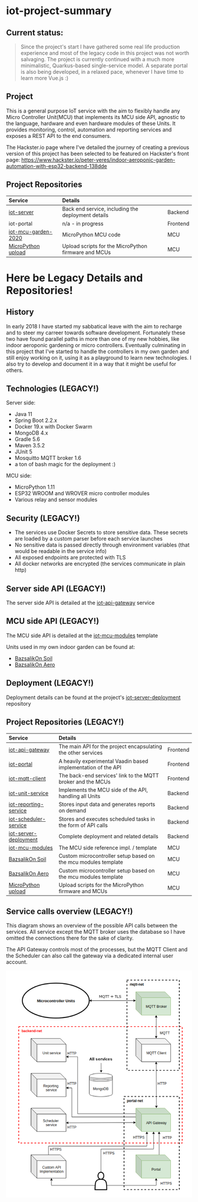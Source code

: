 # iot-project-summary

## Current status:
> Since the project's start I have gathered some real life production experience and most of the legacy code in this project was not worth salvaging.
The project is currently continued with a much more minimalistic, Quarkus-based single-service model. 
A separate portal is also being developed, in a relaxed pace, whenever I have time to learn more Vue.js :)

## Project
This is a general purpose IoT service with the aim to flexibly handle any Micro Controller Unit(MCU) that implements its
MCU side API, agnostic to the language, hardware and even hardware modules of these Units. 
It provides monitoring, control, automation and reporting services and exposes a REST API to the end consumers.

The Hackster.io page where I've detailed the journey of creating a previous version of this project has been selected to be featured on Hackster's front page:
https://www.hackster.io/peter-veres/indoor-aeroponic-garden-automation-with-esp32-backend-138dde


## Project Repositories
| Service | Details | |
| :--- | :--- | :--- |
| [iot-server](https://github.com/tlvlp/iot-server) | Back end service, including the deployment details | Backend |
| iot-portal | n/a - in progress | Frontend | 
| [iot-mcu-garden-2020](https://github.com/tlvlp/iot-mcu-garden-2020) | MicroPython MCU code | MCU |
| [MicroPython upload](https://github.com/tlvlp/micropython-upload) | Upload scripts for the MicroPython firmware and MCUs | MCU |


# Here be Legacy Details and Repositories!

## History
In early 2018 I have started my sabbatical leave with the aim to recharge and to steer my carreer towards software development.
Fortunately these two have found parallel paths in more than one of my new hobbies, like indoor aeroponic gardening
or micro controllers. Eventually culminating in this project that I've started to handle the controllers in my own garden 
and still enjoy working on it, using it as a playground to learn new technologies.
I also try to develop and document it in a way that it might be useful for others.

## Technologies (LEGACY!)
Server side:
- Java 11
- Spring Boot 2.2.x
- Docker 19.x with Docker Swarm
- MongoDB 4.x
- Gradle 5.6
- Maven 3.5.2
- JUnit 5
- Mosquitto MQTT broker 1.6
- a ton of bash magic for the deployment :)

MCU side:
- MicroPython 1.11
- ESP32 WROOM and WROVER micro controller modules
- Various relay and sensor modules 

## Security (LEGACY!)
- The services use Docker Secrets to store sensitive data. These secrets are loaded by a custom parser before each service
launches
- No sensitive data is passed directly through environment variables (that would be readable in the service info)
- All exposed endpoints are protected with TLS
- All docker networks are encrypted (the services communicate in plain http)

## Server side API (LEGACY!)
The server side API is detailed at the [iot-api-gateway](https://github.com/tlvlp/iot-api-gateway) service

## MCU side API (LEGACY!)
The MCU side API is detailed at the [iot-mcu-modules](https://github.com/tlvlp/iot-mcu-modules) template

Units used in my own indoor garden can be found at:
- [BazsalikOn Soil](https://github.com/tlvlp/iot-mcu-bazsalikon-soil)
- [BazsalikOn Aero](https://github.com/tlvlp/iot-mcu-bazsalikon-aero)

## Deployment (LEGACY!)
Deployment details can be found at the project's [iot-server-deployment](https://github.com/tlvlp/iot-server-deployment) repository

## Project Repositories (LEGACY!)
| Service | Details | |
| :--- | :--- | :--- |
| [iot-api-gateway](https://github.com/tlvlp/iot-api-gateway) | The main API for the project encapsulating the other services| Frontend |
| [iot-portal](https://github.com/tlvlp/iot-portal) | A heavily experimental Vaadin based implementation of the API | Frontend | 
| [iot-mqtt-client](https://github.com/tlvlp/iot-mqtt-client) | The back-end services' link to the MQTT broker and the MCUs | Frontend | 
| [iot-unit-service](https://github.com/tlvlp/iot-unit-service) | Implements the MCU side of the API, handling all Units | Backend |
| [iot-reporting-service](https://github.com/tlvlp/iot-reporting-service) | Stores input data and generates reports on demand | Backend |
| [iot-scheduler-service](https://github.com/tlvlp/iot-scheduler-service) | Stores and executes scheduled tasks in the form of API calls | Backend |
| [iot-server-deployment](https://github.com/tlvlp/iot-server-deployment) | Complete deployment and related details | Backend |
| [iot-mcu-modules](https://github.com/tlvlp/iot-mcu-modules) | The MCU side reference impl. / template | MCU |
| [BazsalikOn Soil](https://github.com/tlvlp/iot-mcu-bazsalikon-soil) | Custom microcontroller setup based on the mcu modules template | MCU |
| [BazsalikOn Aero](https://github.com/tlvlp/iot-mcu-bazsalikon-aero) | Custom microcontroller setup based on the mcu modules template | MCU |
| [MicroPython upload](https://github.com/tlvlp/micropython-upload) | Upload scripts for the MicroPython firmware and MCUs | MCU |

## Service calls overview (LEGACY!)
This diagram shows an overview of the possible API calls between the services.
All service except the MQTT broker uses the database so I have omitted the connections there for the sake of clarity.

The API Gateway controls most of the processes, but the MQTT Client and the Scheduler can also call the gateway via a
dedicated internal user account.

![diagram](server_diagram.png)
